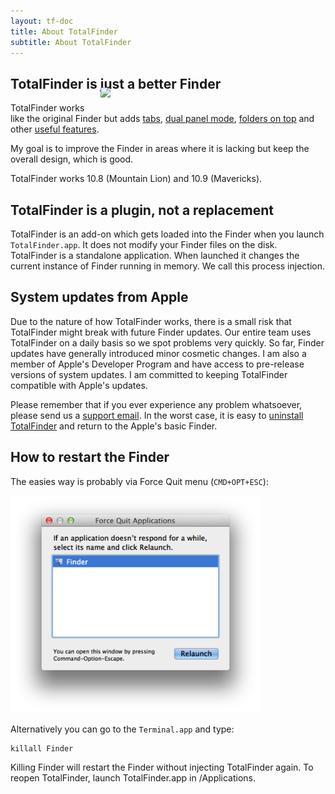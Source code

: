 ```yaml
---
layout: tf-doc
title: About TotalFinder
subtitle: About TotalFinder
---
```


## TotalFinder is just a better Finder

<img src="/images/showcase/thumb-showcase-dual-mode.png" style="float:right; width:360px; margin-left: 20px; position: relative; top: -24px">

TotalFinder works like the original Finder but adds [tabs](/tabs), [dual panel mode](/dual-mode), [folders on top](/folders-on-top) and other [useful features](/tweaks).

My goal is to improve the Finder in areas where it is lacking but keep the overall design, which is good.

TotalFinder works 10.8 (Mountain Lion) and 10.9 (Mavericks).

## TotalFinder is a plugin, not a replacement

TotalFinder is an add-on which gets loaded into the Finder when you launch `TotalFinder.app`. It does not modify your Finder files on the disk. TotalFinder is a standalone application. When launched it changes the current instance of Finder running in memory. We call this process injection.

## System updates from Apple

Due to the nature of how TotalFinder works, there is a small risk that TotalFinder might break with future Finder updates. Our entire team uses TotalFinder on a daily basis so we spot problems very quickly. So far, Finder updates have generally introduced minor cosmetic changes. I am also a member of Apple's Developer Program and have access to pre-release versions of system updates. I am committed to keeping TotalFinder compatible with Apple's updates.

Please remember that if you ever experience any problem whatsoever, please send us a [support email](mailto:support@binaryage.com). In the worst case, it is easy to [uninstall TotalFinder](/uninstallation) and return to the Apple's basic Finder.

## How to restart the Finder

The easies way is probably via Force Quit menu (`CMD+OPT+ESC`):

<img src="/images/force-quit-finder.png" class="doc-image-with-shadow" style="width: 400px">

Alternatively you can go to the `Terminal.app` and type: 
   
    killall Finder

Killing Finder will restart the Finder without injecting TotalFinder again. To reopen TotalFinder, launch TotalFinder.app in /Applications.
